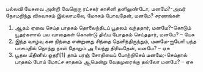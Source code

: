 
பல்லவி
யேசுவை அன்றி வேறொரு ரட்சகர்
காசினி தனிலுண்டோ, மனமே?-அவர்
நேசமறிந்து விசுவாசம் இல்லாமலே,
மோசம் போவதேன், மனமே?
சரணங்கள்
1. ஆதம் ஏவை செய்த பாதகம் தொலைந்திடப்
பூதலம் வந்ததார், மனமே?-கொடும்
யூதர்களால் பல வாதைகள் கொண்டு திவ்ய
போதகம் செய்ததார், மனமே? – யேசு
2. இந்த வாழ்வு கன நிந்தை என்றுனது
சிந்தை தெளிந்திருந்தும், மனமே-ஐயோ!
பந்த பாசமதில் நொந்து நாள் தோறும் அ
லைந்து திரிவதேன், மனமே? – ஏசு
3. பூதல மீதினில் ஓதரி[1] தாம் பரஞ்
சோதியைப் போற்றிசெய் மனமே;-செய்தால்
பாதகம் போய் மோட்ச சாதகம் ஆமென்று
வேதமுரைக்கு தல்லோ மனமே? – ஏசு

